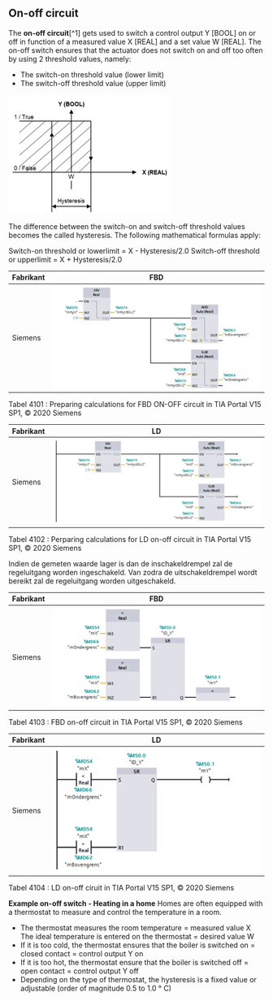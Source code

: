 ## On-off circuit
The **on-off circuit**[^1] gets used to switch a control output Y [BOOL] on or off in function of a measured value X [REAL] and a set value W [REAL]. The on-off switch ensures that the actuator does not switch on and off too often by using 2 threshold values, namely:
- The switch-on threshold value (lower limit)
- The switch-off threshold value (upper limit)

![ON_OFF](../Ad05/Images/ON-OFFeX.jpg)

The difference between the switch-on and switch-off threshold values becomes the
called hysteresis. The following mathematical formulas apply:

Switch-on threshold or lowerlimit = X -  Hysteresis/2.0
Switch-off threshold or upperlimit = X +  Hysteresis/2.0

| **Fabrikant** | **FBD** |
|---------------|---------|
| Siemens       |   ![Siemens Example](../Ad05/Images/SiemensEx1.jpg)      |

Tabel 4101 : Preparing calculations for FBD ON-OFF circuit in TIA Portal V15 SP1, © 2020 Siemens

| **Fabrikant** | **LD** |
|---------------|--------|
| Siemens       |    ![Siemends Example](../Ad05/Images/SiemensEx2.jpg)    |

Tabel 4102 : Perparing calculations for LD on-off circuit in TIA Portal V15 SP1, © 2020 Siemens

Indien de gemeten waarde lager is dan de inschakeldrempel zal de regeluitgang
worden ingeschakeld. Van zodra de uitschakeldrempel wordt bereikt zal de
regeluitgang worden uitgeschakeld.

| **Fabrikant** | **FBD** |
|---------------|---------|
| Siemens       |   ![Siemends Example](../Ad05/Images/SiemensEx3.jpg)      |

Tabel 4103 : FBD on-off circuit in TIA Portal
V15 SP1, © 2020 Siemens

| **Fabrikant** | **LD** |
|---------------|--------|
| Siemens       |    ![Siemends Example](../Ad05/Images/SiemensEx4.jpg)    |

Tabel 4104 : LD on-off ciruit in TIA Portal
V15 SP1, © 2020 Siemens

 **Example on-off switch - Heating in a home**
  Homes are often equipped with a thermostat to measure and control the temperature in a room.
  - The thermostat measures the room temperature = measured value X The ideal temperature is entered on the thermostat = desired value W
  - If it is too cold, the thermostat ensures that the boiler is switched on = closed contact = control output Y on
  - If it is too hot, the thermostat ensure that the boiler is switched off = open contact = control output Y off
  - Depending on the type of thermostat, the hysteresis is a fixed value or adjustable (order of magnitude 0.5 to 1.0 ° C) 
